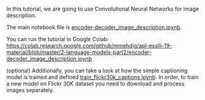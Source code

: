 In this tutorial, we are going to use Convolutional Neural Networks for image description.

The main notebook file is [encoder-decoder_image_description.ipynb](encoder-decoder_image_description.ipynb).

You can run the tutorial in Google Colab:
https://colab.research.google.com/github/mmehdig/apl-esslli-19-material/blob/master/2-language-models-part2/encoder-decoder_image_description.ipynb

(optional) Additionally, you can take a look at how the simple captioning model is trained and defined [train_flickr30k_captions.ipynb](train_flickr30k_captions.ipynb).
In order, to train a new model on Flickr 30K dataset you need to download and process images separately. 

